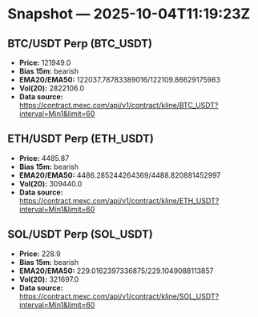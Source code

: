 # Snapshot — 2025-10-04T11:19:23Z

## BTC/USDT Perp (BTC_USDT)
- **Price:** 121949.0
- **Bias 15m:** bearish
- **EMA20/EMA50:** 122037.78783389016/122109.86629175983
- **Vol(20):** 2822106.0
- **Data source:** https://contract.mexc.com/api/v1/contract/kline/BTC_USDT?interval=Min1&limit=60

## ETH/USDT Perp (ETH_USDT)
- **Price:** 4485.87
- **Bias 15m:** bearish
- **EMA20/EMA50:** 4486.285244264369/4488.820881452997
- **Vol(20):** 309440.0
- **Data source:** https://contract.mexc.com/api/v1/contract/kline/ETH_USDT?interval=Min1&limit=60

## SOL/USDT Perp (SOL_USDT)
- **Price:** 228.9
- **Bias 15m:** bearish
- **EMA20/EMA50:** 229.0162397336875/229.1049088113857
- **Vol(20):** 321697.0
- **Data source:** https://contract.mexc.com/api/v1/contract/kline/SOL_USDT?interval=Min1&limit=60
